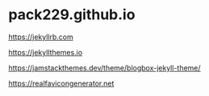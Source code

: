 # pack229.github.io

https://jekyllrb.com

https://jekyllthemes.io

https://jamstackthemes.dev/theme/blogbox-jekyll-theme/

https://realfavicongenerator.net
